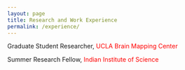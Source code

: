 ```yaml
---
layout: page
title: Research and Work Experience
permalink: /experience/
---
```


Graduate Student Researcher, <span style="color:red">UCLA Brain Mapping Center</span>  

Summer Research Fellow, <span style="color:red">Indian Institute of Science</span>  
